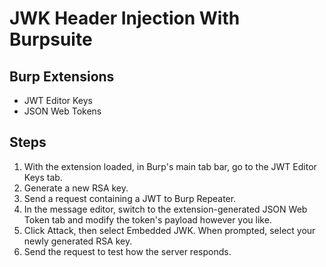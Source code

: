 # JWK Header Injection With Burpsuite

## Burp Extensions

- JWT Editor Keys
- JSON Web Tokens

## Steps

1. With the extension loaded, in Burp's main tab bar, go to the JWT Editor Keys tab.
2. Generate a new RSA key.
3. Send a request containing a JWT to Burp Repeater.
4. In the message editor, switch to the extension-generated JSON Web Token tab and modify the token's payload however you like.
5. Click Attack, then select Embedded JWK. When prompted, select your newly generated RSA key.
6. Send the request to test how the server responds.
